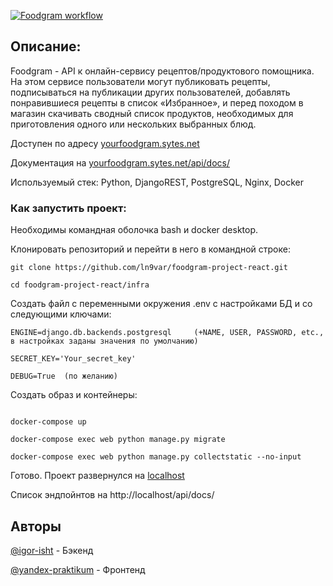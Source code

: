 [![Foodgram workflow](https://github.com/igor-isht/foodgram-project-react/actions/workflows/main.yml/badge.svg?branch=master&event=push)](https://github.com/igor-isht/foodgram-project-react/actions/workflows/main.yml)

## Описание:

Foodgram - API к онлайн-сервису рецептов/продуктового помощника. На этом сервисе пользователи могут публиковать рецепты, 
подписываться на публикации других пользователей, добавлять понравившиеся рецепты в список «Избранное», 
и перед походом в магазин скачивать сводный список продуктов, необходимых для приготовления одного или нескольких выбранных блюд.

Доступен по адресу [yourfoodgram.sytes.net](http://yourfoodgram.sytes.net/)

Документация на [yourfoodgram.sytes.net/api/docs/](http://yourfoodgram.sytes.net/api/docs/)


Используемый стек: Python, DjangoREST, PostgreSQL, Nginx, Docker


### Как запустить проект:

Необходимы командная оболочка bash и docker desktop.

Клонировать репозиторий и перейти в него в командной строке:

```
git clone https://github.com/ln9var/foodgram-project-react.git
```

```
cd foodgram-project-react/infra
```

Создать файл с переменными окружения .env с настройками БД и со следующими ключами:


```
ENGINE=django.db.backends.postgresql     (+NAME, USER, PASSWORD, etc., в настройках заданы значения по умолчанию)

SECRET_KEY='Your_secret_key'

DEBUG=True  (по желанию)
```


Cоздать образ и контейнеры:

```

docker-compose up

docker-compose exec web python manage.py migrate

docker-compose exec web python manage.py collectstatic --no-input

```
Готово. Проект развернулся на [localhost](http://localhost) 

Список эндпойнтов на http://localhost/api/docs/


## Авторы

[@igor-isht](https://github.com/igor-isht) - Бэкенд

[@yandex-praktikum](https://github.com/yandex-praktikum) - Фронтенд


